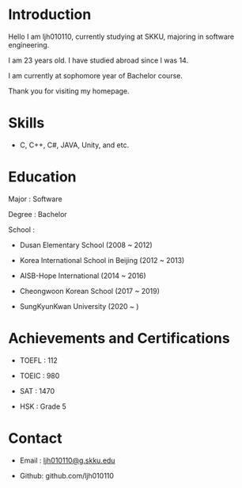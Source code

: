 # Introduction

Hello I am ljh010110, currently studying at SKKU, majoring in software engineering.

I am 23 years old. I have studied abroad since I was 14.

I am currently at sophomore year of Bachelor course.

Thank you for visiting my homepage.


# Skills

- C, C++, C#, JAVA, Unity, and etc.

# Education

Major  : Software

Degree : Bachelor

School : 

- Dusan Elementary School (2008 ~ 2012)

- Korea International School in Beijing (2012 ~ 2013)
         
- AISB-Hope International (2014 ~ 2016)
         
- Cheongwoon Korean School (2017 ~ 2019)

- SungKyunKwan University (2020 ~ )

# Achievements and Certifications

- TOEFL : 112

- TOEIC : 980

- SAT   : 1470

- HSK   : Grade 5

# Contact

- Email : ljh010110@g.skku.edu

- Github: github.com/ljh010110
